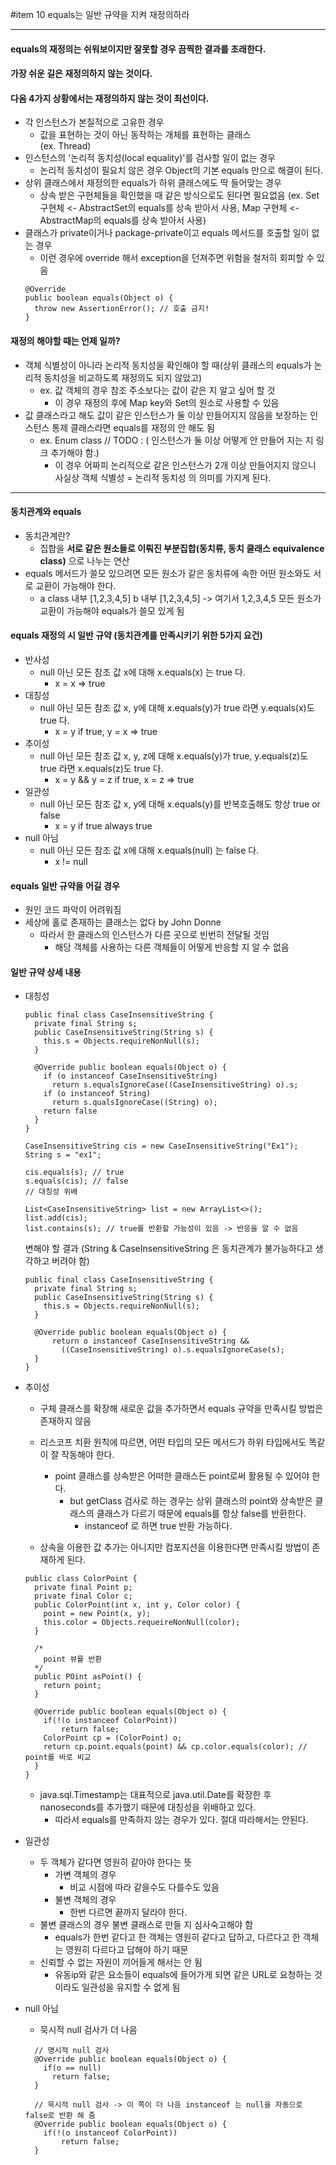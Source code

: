#item 10 equals는 일반 규약을 지켜 재정의하라

---

#### equals의 재정의는 쉬워보이지만 잘못할 경우 끔찍한 결과를 초래한다.
#### 가장 쉬운 길은 재정의하지 않는 것이다.
#### 다음 4가지 상황에서는 재정의하지 않는 것이 최선이다.  
- 각 인스턴스가 본질적으로 고유한 경우
  - 값을 표현하는 것이 아닌 동작하는 개체를 표현하는 클래스   
    (ex. Thread)
- 인스턴스의 '논리적 동치성(local equality)'를 검사할 일이 없는 경우
  - 논리적 동치성이 필요치 않은 경우 Object의 기본 equals 만으로 해결이 된다.
- 상위 클래스에서 재정의한 equals가 하위 클래스에도 딱 들어맞는 경우
  - 상속 받은 구현체들을 확인했을 때 같은 방식으로도 된다면 필요없음
    (ex. Set 구현체 <- AbstractSet의 equals를 상속 받아서 사용, Map 구현체 <- AbstractMap의 equals를 상속 받아서 사용)
- 클래스가 private이거나 package-private이고 equals 메서드를 호출할 일이 없는 경우
  - 이런 경우에 override 해서 exception을 던져주면 위험을 철저히 회피할 수 있음
  ```
  @Override
  public boolean equals(Object o) {
    throw new AssertionError(); // 호출 금지!
  }
  ```

#### 재정의 해야할 때는 언제 일까?
- 객체 식별성이 아니라 논리적 동치성을 확인해야 할 때(상위 클래스의 equals가 논리적 동치성을 비교하도록 재정의도 되지 않았고)  
  - ex. 값 객체의 경우 참조 주소보다는 값이 같은 지 알고 싶어 할 것
    - 이 경우 재정의 후에 Map key와 Set의 원소로 사용할 수 있음
- 값 클래스라고 해도 값이 같은 인스턴스가 둘 이상 만들어지지 않음을 보장하는 인스턴스 통제 클래스라면 equals를 재정의 안 해도 됨   
  - ex. Enum class // TODO : ( 인스턴스가 둘 이상 어떻게 안 만들어 지는 지 링크 추가해야 함.)
    - 이 경우 어짜피 논리적으로 같은 인스턴스가 2개 이상 만들어지지 않으니 사실상 객체 식별성 = 논리적 동치성 의 의미를 가지게 된다.

---


#### 동치관계와 equals
- 동치관계란?
  - 집합을 **서로 같은 원소들로 이뤄진 부분집합(동치류, 동치 클래스 equivalence class)** 으로 나누는 연산
- equals 메서드가 쓸모 있으려면 모든 원소가 같은 동치류에 속한 어떤 원소와도 서로 교환이 가능해야 한다.
  - a class 내부 [1,2,3,4,5] b 내부 [1,2,3,4,5] -> 여기서 1,2,3,4,5 모든 원소가 교환이 가능해야 equals가 쓸모 있게 됨

#### equals 재정의 시 일반 규약 (동치관계를 만족시키기 위한 5가지 요건)
- 반사성
  - null 아닌 모든 참조 값 x에 대해 x.equals(x) 는 true 다.
    - x = x => true
- 대칭성
  - null 아닌 모든 참조 값 x, y에 대해 x.equals(y)가 true 라면 y.equals(x)도 true 다.
    - x = y if true, y = x => true
- 추이성
  - null 아닌 모든 참조 값 x, y, z에 대해 x.equals(y)가 true, y.equals(z)도 true 라면 x.equals(z)도 true 다.
    - x = y && y = z if true, x = z => true
- 일관성
  - null 아닌 모든 참조 값 x, y에 대해 x.equals(y)를 반복호출해도 항상 true or false
    - x = y if true always true
- null 아님
  - null 아닌 모든 참조 값 x에 대해 x.equals(null) 는 false 다.
    - x != null

#### equals 일반 규약을 어길 경우
- 원인 코드 파악이 어려워짐
- 세상에 홀로 존재하는 클래스는 없다 by John Donne
  - 따라서 한 클래스의 인스턴스가 다른 곳으로 빈번히 전달될 것임
    - 해당 객체를 사용하는 다른 객체들이 어떻게 반응할 지 알 수 없음
  
#### 일반 규약 상세 내용
- 대칭성
  ```
  public final class CaseInsensitiveString {
    private final String s;
    public CaseInsensitiveString(String s) {
      this.s = Objects.requireNonNull(s);
    }
    
    @Override public boolean equals(Object o) {
      if (o instanceof CaseInsensitiveString)
        return s.equalsIgnoreCase((CaseInsensitiveString) o).s;
      if (o instanceof String)
        return s.qualsIgnoreCase((String) o);
      return false
    }
  }
  
  CaseInsensitiveString cis = new CaseInsensitiveString("Ex1");
  String s = "ex1";
  
  cis.equals(s); // true
  s.equals(cis); // false 
  // 대칭성 위배
  
  List<CaseInsensitiveString> list = new ArrayList<>();
  list.add(cis);
  list.contains(s); // true를 반환할 가능성이 있음 -> 반응을 알 수 없음
  ```
  
  변해야 할 결과 (String & CaseInsensitiveString 은 동치관계가 불가능하다고 생각하고 버려야 함)

  ```
  public final class CaseInsensitiveString {
    private final String s;
    public CaseInsensitiveString(String s) {
      this.s = Objects.requireNonNull(s);
    }
    
    @Override public boolean equals(Object o) {
        return o instanceof CaseInsensitiveString &&
          ((CaseInsensitiveString) o).s.equalsIgnoreCase(s);
    }
  }
  ```
- 추이성
  - 구체 클래스를 확장해 새로운 값을 추가하면서 equals 규약을 만족시킬 방법은 존재하지 않음
  - 리스코프 치환 원칙에 따르면, 어떤 타입의 모든 메서드가 하위 타입에서도 똑같이 잘 작동해야 한다.
    - point 클래스를 상속받은 어떠한 클래스든 point로써 활용될 수 있어야 한다.
      - but getClass 검사로 하는 경우는 상위 클래스의 point와 상속받은 클래스의 클래스가 다르기 때문에 equals를 항상 false를 반환한다.
        - instanceof 로 하면 true 반환 가능하다.

  - 상속을 이용한 값 추가는 아니지만 컴포지션을 이용한다면 만족시킬 방법이 존재하게 된다.
  ```
  public class ColorPoint {
    private final Point p;
    private final Color c;
    public ColorPoint(int x, int y, Color color) {
      point = new Point(x, y);
      this.color = Objects.requeireNonNull(color);
    }
  
    /*
      point 뷰를 반환
    */
    public POint asPoint() {
      return point;
    }
    
    @Override public boolean equals(Object o) {
      if(!(o instanceof ColorPoint))
          return false;
      ColorPoint cp = (ColorPoint) o;
      return cp.point.equals(point) && cp.color.equals(color); // point를 바로 비교
    }
  }
  ```
  
  - java.sql.Timestamp는 대표적으로 java.util.Date를 확장한 후 nanoseconds를 추가했기 때문에 대칭성을 위배하고 있다.
    - 따라서 equals를 만족하지 않는 경우가 있다. 절대 따라해서는 안된다.
  
- 일관성
  - 두 객체가 같다면 영원히 같아야 한다는 뜻
    - 가변 객체의 경우
      - 비교 시점에 따라 같을수도 다를수도 있음
    - 불변 객체의 경우
      - 한번 다르면 끝까지 달라야 한다.
  - 불변 클래스의 경우 불변 클래스로 만들 지 심사숙고해야 함
    - equals가 한번 같다고 한 객체는 영원히 같다고 답하고, 다르다고 한 객체는 영원히 다르다고 답해야 하기 때문
  - 신뢰할 수 없는 자원이 끼어들게 해서는 안 됨
    - 유동ip와 같은 요소들이 equals에 들어가게 되면 같은 URL로 요청하는 것이라도 일관성을 유지할 수 없게 됨
  
- null 아님
  - 묵시적 null 검사가 더 나음
  ```
    // 명시적 null 검사
    @Override public boolean equals(Object o) {
      if(o == null)
        return false;
    }
  
    // 묵시적 null 검사 -> 이 쪽이 더 나음 instanceof 는 null을 자동으로 false로 반환 해 줌
    @Override public boolean equals(Object o) {
      if(!(o instanceof ColorPoint))
          return false;
    }
  ```

  